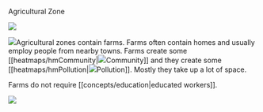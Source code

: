 Agricultural Zone

![](newspaper/images/pigs.png)

![](IconZoneFarm)Agricultural zones contain farms. Farms often contain homes and usually employ people from nearby towns. Farms create some [[heatmaps/hmCommunity|![](IconFamily)Community]] and they create some [[heatmaps/hmPollution|![](IconPollution)Pollution]]. Mostly they take up a lot of space.

Farms do not require [[concepts/education|educated workers]].

![](Chart::StatNumFarmBuildings)

